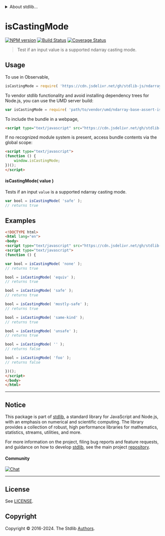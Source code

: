 <!--

@license Apache-2.0

Copyright (c) 2018 The Stdlib Authors.

Licensed under the Apache License, Version 2.0 (the "License");
you may not use this file except in compliance with the License.
You may obtain a copy of the License at

   http://www.apache.org/licenses/LICENSE-2.0

Unless required by applicable law or agreed to in writing, software
distributed under the License is distributed on an "AS IS" BASIS,
WITHOUT WARRANTIES OR CONDITIONS OF ANY KIND, either express or implied.
See the License for the specific language governing permissions and
limitations under the License.

-->


<details>
  <summary>
    About stdlib...
  </summary>
  <p>We believe in a future in which the web is a preferred environment for numerical computation. To help realize this future, we've built stdlib. stdlib is a standard library, with an emphasis on numerical and scientific computation, written in JavaScript (and C) for execution in browsers and in Node.js.</p>
  <p>The library is fully decomposable, being architected in such a way that you can swap out and mix and match APIs and functionality to cater to your exact preferences and use cases.</p>
  <p>When you use stdlib, you can be absolutely certain that you are using the most thorough, rigorous, well-written, studied, documented, tested, measured, and high-quality code out there.</p>
  <p>To join us in bringing numerical computing to the web, get started by checking us out on <a href="https://github.com/stdlib-js/stdlib">GitHub</a>, and please consider <a href="https://opencollective.com/stdlib">financially supporting stdlib</a>. We greatly appreciate your continued support!</p>
</details>

# isCastingMode

[![NPM version][npm-image]][npm-url] [![Build Status][test-image]][test-url] [![Coverage Status][coverage-image]][coverage-url] <!-- [![dependencies][dependencies-image]][dependencies-url] -->

> Test if an input value is a supported ndarray casting mode.

<!-- Section to include introductory text. Make sure to keep an empty line after the intro `section` element and another before the `/section` close. -->

<section class="intro">

</section>

<!-- /.intro -->

<!-- Package usage documentation. -->



<section class="usage">

## Usage

To use in Observable,

```javascript
isCastingMode = require( 'https://cdn.jsdelivr.net/gh/stdlib-js/ndarray-base-assert-is-casting-mode@umd/browser.js' )
```

To vendor stdlib functionality and avoid installing dependency trees for Node.js, you can use the UMD server build:

```javascript
var isCastingMode = require( 'path/to/vendor/umd/ndarray-base-assert-is-casting-mode/index.js' )
```

To include the bundle in a webpage,

```html
<script type="text/javascript" src="https://cdn.jsdelivr.net/gh/stdlib-js/ndarray-base-assert-is-casting-mode@umd/browser.js"></script>
```

If no recognized module system is present, access bundle contents via the global scope:

```html
<script type="text/javascript">
(function () {
    window.isCastingMode;
})();
</script>
```

#### isCastingMode( value )

Tests if an input `value` is a supported ndarray casting mode.

```javascript
var bool = isCastingMode( 'safe' );
// returns true
```

</section>

<!-- /.usage -->

<!-- Package usage notes. Make sure to keep an empty line after the `section` element and another before the `/section` close. -->

<section class="notes">

</section>

<!-- /.notes -->

<!-- Package usage examples. -->

<section class="examples">

## Examples

<!-- eslint no-undef: "error" -->

```html
<!DOCTYPE html>
<html lang="en">
<body>
<script type="text/javascript" src="https://cdn.jsdelivr.net/gh/stdlib-js/ndarray-base-assert-is-casting-mode@umd/browser.js"></script>
<script type="text/javascript">
(function () {

var bool = isCastingMode( 'none' );
// returns true

bool = isCastingMode( 'equiv' );
// returns true

bool = isCastingMode( 'safe' );
// returns true

bool = isCastingMode( 'mostly-safe' );
// returns true

bool = isCastingMode( 'same-kind' );
// returns true

bool = isCastingMode( 'unsafe' );
// returns true

bool = isCastingMode( '' );
// returns false

bool = isCastingMode( 'foo' );
// returns false

})();
</script>
</body>
</html>
```

</section>

<!-- /.examples -->

<!-- Section to include cited references. If references are included, add a horizontal rule *before* the section. Make sure to keep an empty line after the `section` element and another before the `/section` close. -->

<section class="references">

</section>

<!-- /.references -->

<!-- Section for related `stdlib` packages. Do not manually edit this section, as it is automatically populated. -->

<section class="related">

</section>

<!-- /.related -->

<!-- Section for all links. Make sure to keep an empty line after the `section` element and another before the `/section` close. -->


<section class="main-repo" >

* * *

## Notice

This package is part of [stdlib][stdlib], a standard library for JavaScript and Node.js, with an emphasis on numerical and scientific computing. The library provides a collection of robust, high performance libraries for mathematics, statistics, streams, utilities, and more.

For more information on the project, filing bug reports and feature requests, and guidance on how to develop [stdlib][stdlib], see the main project [repository][stdlib].

#### Community

[![Chat][chat-image]][chat-url]

---

## License

See [LICENSE][stdlib-license].


## Copyright

Copyright &copy; 2016-2024. The Stdlib [Authors][stdlib-authors].

</section>

<!-- /.stdlib -->

<!-- Section for all links. Make sure to keep an empty line after the `section` element and another before the `/section` close. -->

<section class="links">

[npm-image]: http://img.shields.io/npm/v/@stdlib/ndarray-base-assert-is-casting-mode.svg
[npm-url]: https://npmjs.org/package/@stdlib/ndarray-base-assert-is-casting-mode

[test-image]: https://github.com/stdlib-js/ndarray-base-assert-is-casting-mode/actions/workflows/test.yml/badge.svg?branch=v0.2.1
[test-url]: https://github.com/stdlib-js/ndarray-base-assert-is-casting-mode/actions/workflows/test.yml?query=branch:v0.2.1

[coverage-image]: https://img.shields.io/codecov/c/github/stdlib-js/ndarray-base-assert-is-casting-mode/main.svg
[coverage-url]: https://codecov.io/github/stdlib-js/ndarray-base-assert-is-casting-mode?branch=main

<!--

[dependencies-image]: https://img.shields.io/david/stdlib-js/ndarray-base-assert-is-casting-mode.svg
[dependencies-url]: https://david-dm.org/stdlib-js/ndarray-base-assert-is-casting-mode/main

-->

[chat-image]: https://img.shields.io/gitter/room/stdlib-js/stdlib.svg
[chat-url]: https://app.gitter.im/#/room/#stdlib-js_stdlib:gitter.im

[stdlib]: https://github.com/stdlib-js/stdlib

[stdlib-authors]: https://github.com/stdlib-js/stdlib/graphs/contributors

[umd]: https://github.com/umdjs/umd
[es-module]: https://developer.mozilla.org/en-US/docs/Web/JavaScript/Guide/Modules

[deno-url]: https://github.com/stdlib-js/ndarray-base-assert-is-casting-mode/tree/deno
[deno-readme]: https://github.com/stdlib-js/ndarray-base-assert-is-casting-mode/blob/deno/README.md
[umd-url]: https://github.com/stdlib-js/ndarray-base-assert-is-casting-mode/tree/umd
[umd-readme]: https://github.com/stdlib-js/ndarray-base-assert-is-casting-mode/blob/umd/README.md
[esm-url]: https://github.com/stdlib-js/ndarray-base-assert-is-casting-mode/tree/esm
[esm-readme]: https://github.com/stdlib-js/ndarray-base-assert-is-casting-mode/blob/esm/README.md
[branches-url]: https://github.com/stdlib-js/ndarray-base-assert-is-casting-mode/blob/main/branches.md

[stdlib-license]: https://raw.githubusercontent.com/stdlib-js/ndarray-base-assert-is-casting-mode/main/LICENSE

</section>

<!-- /.links -->
